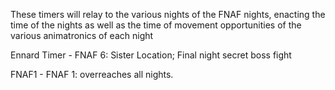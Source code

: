 These timers will relay to the various nights of the FNAF nights, enacting the time of the nights as well as the time of movement opportunities of the various animatronics of each night

Ennard Timer - FNAF 6: Sister Location; Final night secret boss fight

FNAF1 - FNAF 1: overreaches all nights.
